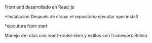 Front end desarrollado en Reacj js

*Instalacion
Después de clonar el repositorio ejecutar npm install

*ejecutura 
Npm start


Manejo de rutas con react-router-dom y estilos con framework Bulma
